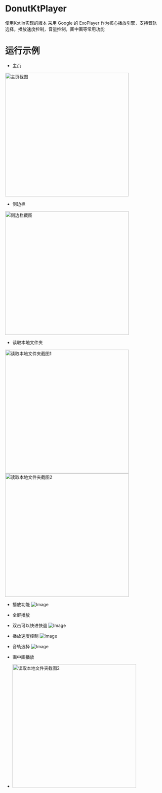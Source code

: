 # DonutKtPlayer
  使用Kotlin实现的版本
  采用 Google 的 ExoPlayer 作为核心播放引擎，支持音轨选择，播放速度控制，音量控制，画中画等常用功能

# 运行示例
- 主页
<img src="https://github.com/user-attachments/assets/94075c38-7f94-44e9-aa44-a09c0e17e781" width="400" alt="主页截图">

- 侧边栏
<img src="https://github.com/user-attachments/assets/45840988-9854-46e6-a063-1a89054a472e" width="400" alt="侧边栏截图">

- 读取本地文件夹
<img src="https://github.com/user-attachments/assets/190363d7-debb-4a8f-8fc5-6d52b6920057" width="400" alt="读取本地文件夹截图1">
<img src="https://github.com/user-attachments/assets/8d8bbc78-b420-4cf8-b54b-7f0b7e66ed87" width="400" alt="读取本地文件夹截图2">

- 播放功能
![Image](https://github.com/user-attachments/assets/c60ba9a8-fdf0-4fa6-bafd-3d302e2ab0e8)

- 全屏播放
- 双击可以快进快退
![Image](https://github.com/user-attachments/assets/eb731844-c7b1-4e06-88df-79adb25ce3d8)

- 播放速度控制
![Image](https://github.com/user-attachments/assets/6f85bfb6-d247-4721-a8d3-73c4c7edcd88)

- 音轨选择
![Image](https://github.com/user-attachments/assets/dacdc60a-733b-499f-9518-67c26ce8ced6)

- 画中画播放
- <img src="https://github.com/user-attachments/assets/09a9c493-0b47-46f7-97e1-34251bc45e81" width="400" alt="读取本地文件夹截图2">
